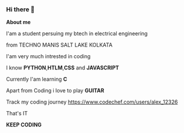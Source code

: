 ### Hi there 👋

**About me**
 
 I'am a student persuing my btech in electrical engineering 
 
 from TECHNO MANIS SALT LAKE KOLKATA
 
 I'am very much intrested in coding
 
 I know **PYTHON**,**HTLM**,**CSS** and **JAVASCRIPT**
 
 Currently I'am learning **C**
 
 Apart from Coding i love to play **GUITAR**
 
 Track my coding journey https://www.codechef.com/users/alex_12326 
 
 That's IT
 
 **KEEP CODING**
